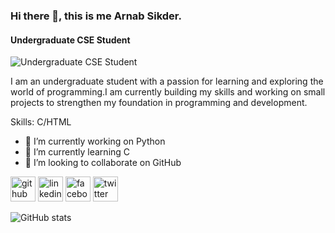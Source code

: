 ### Hi there 👋, this is me Arnab Sikder.
#### Undergraduate CSE Student
![Undergraduate CSE Student](https://pbs.twimg.com/media/GeYJFWya0AAi2e7?format=jpg&name=small)

I am an undergraduate student with a passion for learning and exploring the world of programming.I am currently building my skills and working on small projects to strengthen my foundation in programming and development.

Skills: C/HTML

- 🔭 I’m currently working on Python 
- 🌱 I’m currently learning C 
- 👯 I’m looking to collaborate on GitHub 


[<img src='https://cdn.jsdelivr.net/npm/simple-icons@3.0.1/icons/github.svg' alt='github' height='40'>](https://github.com/arnabsikder208)  [<img src='https://cdn.jsdelivr.net/npm/simple-icons@3.0.1/icons/linkedin.svg' alt='linkedin' height='40'>](https://www.linkedin.com/in/arnab-sikder-571357282/)  [<img src='https://cdn.jsdelivr.net/npm/simple-icons@3.0.1/icons/facebook.svg' alt='facebook' height='40'>](https://www.facebook.com/arnab.sikder.dip)  [<img src='https://cdn.jsdelivr.net/npm/simple-icons@3.0.1/icons/twitter.svg' alt='twitter' height='40'>](https://twitter.com/arnab20826)  

![GitHub stats](https://github-readme-stats.vercel.app/api?username=arnabsikder208&show_icons=true)  

